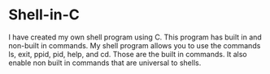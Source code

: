 # Shell-in-C
I have created my own shell program using C. This program has built in and non-built in commands. My shell program allows you to use the commands ls, exit, ppid, pid, help, and cd. Those are the built in commands. It also enable non built in commands that are universal to shells. 
